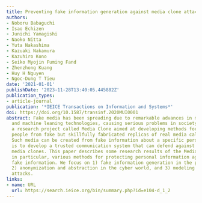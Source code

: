 ```yaml
---
title: Preventing fake information generation against media clone attacks
authors:
- Noboru Babaguchi
- Isao Echizen
- Junichi Yamagishi
- Naoko Nitta
- Yuta Nakashima
- Kazuaki Nakamura
- Kazuhiro Kono
- Seiko Myojin Fuming Fand
- Zhenzhong Kuang
- Huy H Nguyen
- Ngoc-Dung T Tieu
date: '2021-01-01'
publishDate: '2023-11-28T13:40:05.445882Z'
publication_types:
- article-journal
publication: '*IEICE Transactions on Information and Systems*'
doi: https://doi.org/10.1587/transinf.2020MUI0001
abstract: Fake media has been spreading due to remarkable advances in media processing
  and machine leaning technologies, causing serious problems in society. We are conducting
  a research project called Media Clone aimed at developing methods for protecting
  people from fake but skillfully fabricated replicas of real media called media clones.
  Such media can be created from fake information about a specific person. Our goal
  is to develop a trusted communication system that can defend against attacks of
  media clones. This paper describes some research results of the Media Clone project,
  in particular, various methods for protecting personal information against generating
  fake information. We focus on 1) fake information generation in the physical world,
  2) anonymization and abstraction in the cyber world, and 3) modeling of media clone
  attacks.
links:
- name: URL
  url: https://search.ieice.org/bin/summary.php?id=e104-d_1_2
---
```

